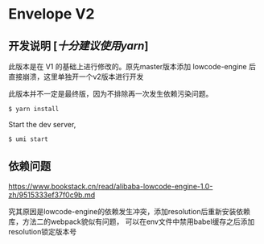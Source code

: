 # Envelope V2

## 开发说明 [*十分建议使用yarn*]

此版本是在 V1 的基础上进行修改的。原先master版本添加 lowcode-engine 后直接崩溃，这里单独开一个v2版本进行开发

此版本并不一定是最终版，因为不排除再一次发生依赖污染问题。


```bash
$ yarn install
```

Start the dev server,

```bash
$ umi start
```

## 依赖问题

https://www.bookstack.cn/read/alibaba-lowcode-engine-1.0-zh/9515333ef37f0c9b.md

究其原因是lowcode-engine的依赖发生冲突，添加resolution后重新安装依赖库，方法二的webpack貌似有问题，
可以在env文件中禁用babel缓存之后添加resolution锁定版本号
